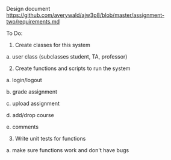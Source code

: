 Design document https://github.com/averywald/ajw3p8/blob/master/assignment-two/requirements.md

To Do:

1. Create classes for this system
  
  a. user class (subclasses student, TA, professor)
  
2. Create functions and scripts to run the system
  
  a. login/logout
  
  b. grade assignment
  
  c. upload assignment

  d. add/drop course
  
  e. comments

3. Write unit tests for functions

  a. make sure functions work and don't have bugs

